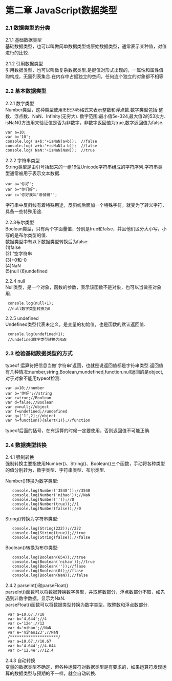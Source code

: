 # 第二章 JavaScript数据类型  
### 2.1 数据类型的分类  
2.1.1 基础数据类型  
基础数据类型，也可以叫做简单数据类型或原始数据类型，通常表示某种值，对值进行的比较.

2.1.2 引用数据类型  
引用数据类型，也可以叫做复杂数据类型.是键值对形式出现的，一属性和属性值购构成，无需列表集合.在内存中占据独立的空间，任何连个独立的对象都不相等

### 2.2 基本数据类型  
2.2.1 数字类型  
Number类型，这种类型使用IEEE745格式来表示整数和浮点数.数字类型包括:整数、浮点数、NaN、Infinity(无穷大).
数字范围:最小值5e-324,最大值2的53次方.  
isNaN()方法用来验证值是否为非数字，非数字返回值为true,数字返回值为false.

    var a=10;
    var b='10';
    console.log('a+b:'+isNaN(a+b));  //false
    console.log('a+b:'+isNaN(a-b));  //false
    console.log('NaN:'+isNaN(NaN));  //true

2.2.2 字符串类型  
String类型是由引号括起来的一组16位Unicode字符串组成的字符序列.字符串类型通常被用于表示文本数据.

    var a='你好';
    var b="你们好";
    var c='你好我叫"帝骑哥"';

字符串中反斜线有着特殊用途，反斜线后面加一个特殊字符，就变为了转义字符，具备一些特殊用途.

2.2.3布尔类型  
Boolean类型，只有两个字面量值，分别是true和false，并且他们区分大小写，小写的是布尔类型的值.  
数据类型中有以下数据类型转换后为false:  
(1)false  
(2)''空字符串  
(3)+0和-0  
(4)NaN  
(5)null
(6)undefined

2.2.4 null  
Null类型，是一个对象，函数的参数，表示该函数不是对象，也可以当做空对象用.

     console.log(null+1);    
     //null数字类型转换为0

2.2.5 undefined  
Undefined类型代表未定义，是变量的初始值，也是函数的默认返回值.

     console.log(undefined+1);
     //undefined数字类型转换为NaN


### 2.3 检验基础数据类型的方式  
typeof  运算符把信息当做'字符串'返回，也就是说返回值都是字符串类型.返回值有几种情况:number,string,Boolean,mundefined,function.null返回的是object,对于对象不能用typeof检测.

    var a=10;//number
    var b='你好';//string
    var c=true;//Boolean
    var d=false;//Boolean
    var e=null;//object
    var f=undefined;//undefined
    var g=['1',2];//object
    var h=function(){alert(1)};//function

typeof后面的括号，在有运算的时候一定要使用，否则返回值不可能正确.

### 2.4 数据类型转换  
2.4.1 强制转换  
强制转换主要指使用Number()、String()、Boolean()三个函数，手动将各种类型的值分别转为，数字类型、字符串类型、布尔类型.

Number()转换为数字类型:

       console.log(Number('3548'));//3548
       console.log(Number('nihao'));//NaN
       console.log(Number(''));//0
       console.log(Number(true));//1   
       console.log(Number(false));//0

String()转换为字符串类型:
      
       console.log(String(222));//222
       console.log(String(true));//true
       console.log(String(false));//false

Boolean()转换为布尔类型:

       console.log(Boolean(654));//true
       console.log(Boolean('nihao'));//true
       console.log(Boolean(''));//flase
       console.log(Boolean(0));//flase
       console.log(Boolean(NaN));//false

2.4.2 parseInt()和parseFloat()  
parseInt()函数可以将数据转换数字类型，并取整数部分，浮点数部分不取，如先遇到非数字数据，显示为NaN.  
parseFloat()函数可以将数据类型转换为数字类型，取整数和浮点数部分.

     var a=10.67;//10
     var b='4.644';//4
     var c='12e';//12
     var d='nihao';//NaN
     var e='nihao123';//NaN
     /*********************/
     var a=10.67;//10.67
     var b='4.644';//4.644
     var c='12.4e';//12.4

2.4.3 自动转换  
变量的数据类型不确定，但各种运算符对数据类型是有要求的，如果运算符发现运算的数据类型与预期的不一样，就会自动转换.

